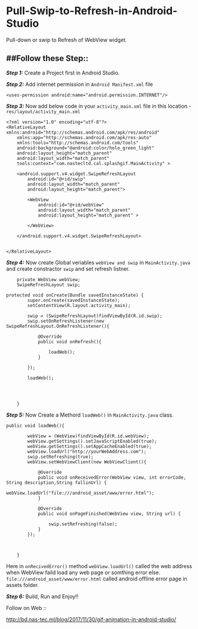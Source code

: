 # Pull-Swip-to-Refresh-in-Android-Studio
Pull-down or swip to Refresh of WebView widget.

##Follow these Step::
---

***Step 1:***
Create a Project first in Android Studio.

***Step 2:***
Add internet permission in `Android Manifest.xml` file

```
<uses-permission android:name="android.permission.INTERNET"/>
```

***Step 3:***
Now add below code in your `activity_main.xml` file in this location - `res/layout/activity_main.xml` 

```
<?xml version="1.0" encoding="utf-8"?>
<RelativeLayout xmlns:android="http://schemas.android.com/apk/res/android"
    xmlns:app="http://schemas.android.com/apk/res-auto"
    xmlns:tools="http://schemas.android.com/tools"
    android:background="@android:color/holo_green_light"
    android:layout_height="match_parent" 
    android:layout_width="match_parent"
    tools:context="com.nastecltd.cal.splashgif.MainActivity" >

    <android.support.v4.widget.SwipeRefreshLayout
        android:id="@+id/swip"
        android:layout_width="match_parent"
        android:layout_height="match_parent">

        <WebView
            android:id="@+id/webView"
            android:layout_width="match_parent"
            android:layout_height="match_parent" >

        </WebView>

    </android.support.v4.widget.SwipeRefreshLayout>


</RelativeLayout>

```
***Step 4:***
Now create Global veriables `webView and swip` in `MainActivity.java` and create constractor `swip` and set refresh listner.

```
    private WebView webView;
    SwipeRefreshLayout swip;
```

```
protected void onCreate(Bundle savedInstanceState) {
        super.onCreate(savedInstanceState);
        setContentView(R.layout.activity_main);

        swip = (SwipeRefreshLayout)findViewById(R.id.swip);
        swip.setOnRefreshListener(new SwipeRefreshLayout.OnRefreshListener(){

            @Override
            public void onRefresh(){

                loadWeb();
            }

        });

        loadWeb();




    }
```

***Step 5:***
Now Create a Methord `loadWeb()` in `MainActivity.java` class.

```
public void loadWeb(){

        webView = (WebView)findViewById(R.id.webView);
        webView.getSettings().setJavaScriptEnabled(true);
        webView.getSettings().setAppCacheEnabled(true);
        webView.loadUrl("http://yourWebAddress.com");
        swip.setRefreshing(true);
        webView.setWebViewClient(new WebViewClient(){

            @Override
            public void onReceivedError(WebView view, int errorCode, String description,String fallinUrl) {
                webView.loadUrl("file:///android_asset/www/error.html");
            }

            @Override
            public void onPageFinished(WebView view, String url) {

                swip.setRefreshing(false);
            }
        });



    }
```
Here in `onRecivedError()` method `webView.loadUrl()` called the web address when WebView faild load any web page or somthing error else. `file:///android_asset/www/error.html` called android offline error page in assets folder.


***Step 6:***
Build, Run and Enjoy!!


Follow on Web :: 

http://bd.nas-tec.ml/blog/2017/11/30/gif-animation-in-android-studio/
